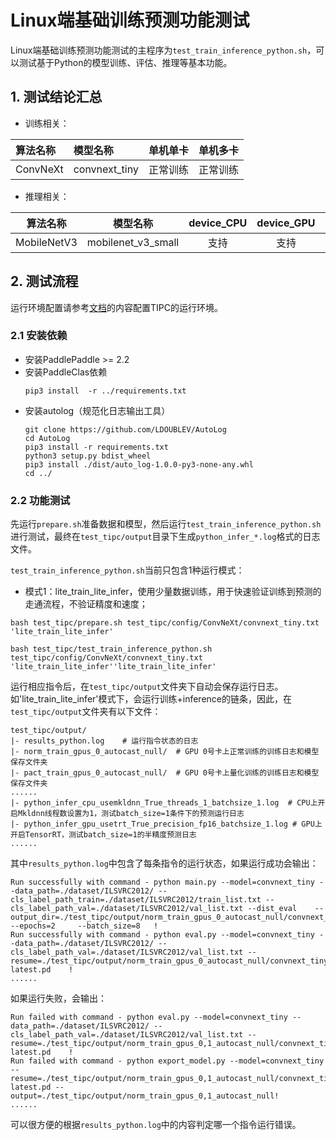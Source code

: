 # Linux端基础训练预测功能测试

Linux端基础训练预测功能测试的主程序为`test_train_inference_python.sh`，可以测试基于Python的模型训练、评估、推理等基本功能。

## 1. 测试结论汇总

- 训练相关：

| 算法名称 | 模型名称 | 单机单卡 | 单机多卡 |
| :----- | :------ | :------ | :----- |
| ConvNeXt | convnext_tiny | 正常训练 | 正常训练 |


- 推理相关：

| 算法名称 | 模型名称 | device_CPU | device_GPU | batchsize |
|  :----:   |  :----: |   :----:   |  :----:  |   :----:   |
|  MobileNetV3   |  mobilenet_v3_small |  支持 | 支持 | 1 |


## 2. 测试流程

运行环境配置请参考[文档](./install.md)的内容配置TIPC的运行环境。

### 2.1 安装依赖
- 安装PaddlePaddle >= 2.2
- 安装PaddleClas依赖
    ```
    pip3 install  -r ../requirements.txt
    ```
- 安装autolog（规范化日志输出工具）
    ```
    git clone https://github.com/LDOUBLEV/AutoLog
    cd AutoLog
    pip3 install -r requirements.txt
    python3 setup.py bdist_wheel
    pip3 install ./dist/auto_log-1.0.0-py3-none-any.whl
    cd ../
    ```

### 2.2 功能测试
先运行`prepare.sh`准备数据和模型，然后运行`test_train_inference_python.sh`进行测试，最终在```test_tipc/output```目录下生成`python_infer_*.log`格式的日志文件。

`test_train_inference_python.sh`当前只包含1种运行模式：

- 模式1：lite_train_lite_infer，使用少量数据训练，用于快速验证训练到预测的走通流程，不验证精度和速度；
```shell
bash test_tipc/prepare.sh test_tipc/config/ConvNeXt/convnext_tiny.txt 'lite_train_lite_infer'

bash test_tipc/test_train_inference_python.sh test_tipc/config/ConvNeXt/convnext_tiny.txt 'lite_train_lite_infer''lite_train_lite_infer'
```

运行相应指令后，在`test_tipc/output`文件夹下自动会保存运行日志。如'lite_train_lite_infer'模式下，会运行训练+inference的链条，因此，在`test_tipc/output`文件夹有以下文件：

```
test_tipc/output/
|- results_python.log    # 运行指令状态的日志
|- norm_train_gpus_0_autocast_null/  # GPU 0号卡上正常训练的训练日志和模型保存文件夹
|- pact_train_gpus_0_autocast_null/  # GPU 0号卡上量化训练的训练日志和模型保存文件夹
......
|- python_infer_cpu_usemkldnn_True_threads_1_batchsize_1.log  # CPU上开启Mkldnn线程数设置为1，测试batch_size=1条件下的预测运行日志
|- python_infer_gpu_usetrt_True_precision_fp16_batchsize_1.log # GPU上开启TensorRT，测试batch_size=1的半精度预测日志
......
```

其中`results_python.log`中包含了每条指令的运行状态，如果运行成功会输出：
```
Run successfully with command - python main.py --model=convnext_tiny --data_path=./dataset/ILSVRC2012/ --cls_label_path_train=./dataset/ILSVRC2012/train_list.txt --cls_label_path_val=./dataset/ILSVRC2012/val_list.txt --dist_eval    --output_dir=./test_tipc/output/norm_train_gpus_0_autocast_null/convnext_tiny --epochs=2     --batch_size=8   !  
Run successfully with command - python eval.py --model=convnext_tiny --data_path=./dataset/ILSVRC2012/ --cls_label_path_val=./dataset/ILSVRC2012/val_list.txt --resume=./test_tipc/output/norm_train_gpus_0_autocast_null/convnext_tiny/checkpoint-latest.pd    ! 
......
```
如果运行失败，会输出：
```
Run failed with command - python eval.py --model=convnext_tiny --data_path=./dataset/ILSVRC2012/ --cls_label_path_val=./dataset/ILSVRC2012/val_list.txt --resume=./test_tipc/output/norm_train_gpus_0,1_autocast_null/convnext_tiny/checkpoint-latest.pd    !
Run failed with command - python export_model.py --model=convnext_tiny --resume=./test_tipc/output/norm_train_gpus_0,1_autocast_null/convnext_tiny/checkpoint-latest.pd --output=./test_tipc/output/norm_train_gpus_0,1_autocast_null!  
......
```
可以很方便的根据`results_python.log`中的内容判定哪一个指令运行错误。
